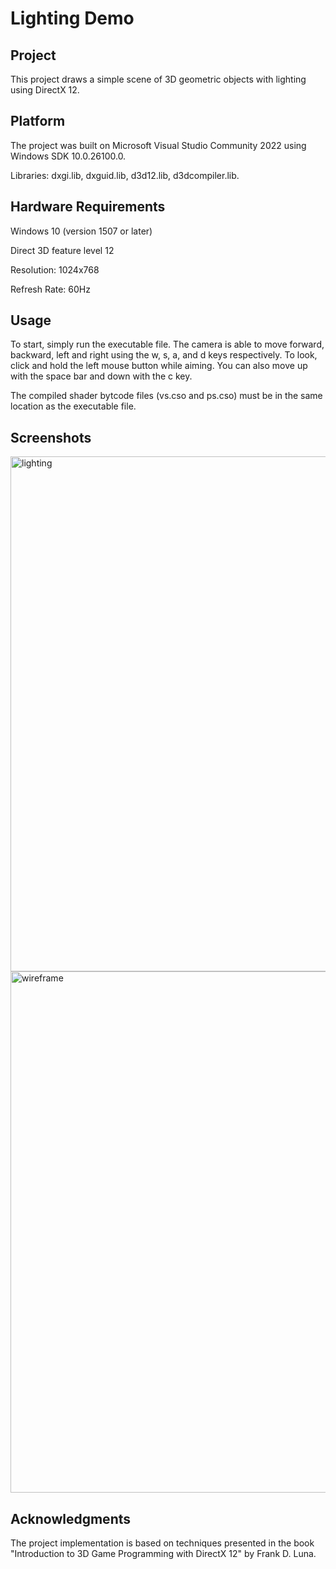 Lighting Demo
=============

Project
-------

This project draws a simple scene of 3D geometric objects with lighting using DirectX 12.

Platform
--------

The project was built on Microsoft Visual Studio Community 2022 using Windows SDK 10.0.26100.0.

Libraries: dxgi.lib, dxguid.lib, d3d12.lib, d3dcompiler.lib.

Hardware Requirements
---------------------

Windows 10 (version 1507 or later)

Direct 3D feature level 12

Resolution: 1024x768

Refresh Rate: 60Hz

Usage
-----

To start, simply run the executable file. The camera is able to move forward, backward, left and right
using the w, s, a, and d keys respectively. To look, click and hold the left mouse button while aiming.
You can also move up with the space bar and down with the c key.

The compiled shader bytcode files (vs.cso and ps.cso) must be in the same location as the executable file.

Screenshots
-----------

<img width="1069" height="824" alt="lighting" src="https://github.com/user-attachments/assets/e57ee5f9-ddcd-4bb9-b301-26b14b43ef6d" />

<img width="1066" height="834" alt="wireframe" src="https://github.com/user-attachments/assets/afa44c9e-4ea1-4d5d-82c2-9a30ca919fc7" />

Acknowledgments
---------------

The project implementation is based on techniques presented in the book "Introduction to 3D Game Programming
with DirectX 12" by Frank D. Luna.
